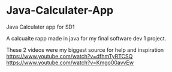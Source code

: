 # Java-Calculater-App
Java Calculater app for SD1

A calcualte rapp made in java for my final software dev 1 project.


These 2 videos were my biggest source for help and inspiration
https://www.youtube.com/watch?v=dfhmTyRTCSQ
https://www.youtube.com/watch?v=Kmgo00avvEw
